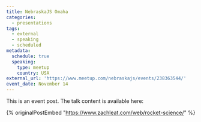 ```yaml
---
title: NebraskaJS Omaha
categories:
  - presentations
tags:
  - external
  - speaking
  - scheduled
metadata:
  schedule: true
  speaking:
    type: meetup
    country: USA
external_url: 'https://www.meetup.com/nebraskajs/events/238363544/'
event_date: November 14
---
```

This is an event post. The talk content is available here:

{% originalPostEmbed "https://www.zachleat.com/web/rocket-science/" %}